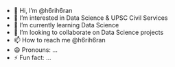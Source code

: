 - 👋 Hi, I’m @h6rih6ran
- 👀 I’m interested in Data Science & UPSC Civil Services
- 🌱 I’m currently learning Data Science 
- 💞️ I’m looking to collaborate on Data Science projects
- 📫 How to reach me @h6rih6ran
- 😄 Pronouns: ...
- ⚡ Fun fact: ...

<!---
h6rih6ran/h6rih6ran is a ✨ special ✨ repository because its `README.md` (this file) appears on your GitHub profile.
You can click the Preview link to take a look at your changes.
--->
